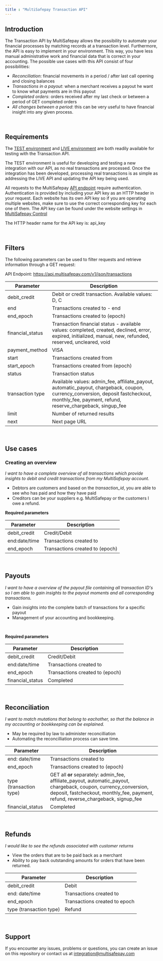 ```yaml
---
title : "MultiSafepay Transaction API"
---
```


## Introduction

The Transaction API by MultiSafepay allows the possibility to automate your financial processes by matching records at a transaction level. Furthermore, the API is easy to implement in your environment. This way, you have less manual administrative work and financial data that is correct in your accounting. The possible use cases with this API consist of four possibilities:

* _Reconciliation_: financial movements in a period / after last call opening and closing balances
* _Transactions in a payout_: when a merchant receives a payout he want to know what payments are in this payout
* _Completed orders_: orders received after my last check or between a period of GET completed orders
* _All changes between a period_: this can be very useful to have financial insight into any given process.

<br>

## Requirements

The [TEST environment](https://testmerchant.multisafepay.com/) and [LIVE environment](https://merchant.multisafepay.com/) are both readily available for testing with the Transaction API.

The TEST environment is useful for developing and testing a new integration with our API, as no real transactions are processed. Once the integration has been developed, processing real transactions is as simple as addressing the LIVE API and updating the API key being used.

All requests to the MultiSafepay [API endpoint](https://api.multisafepay.com/v1/json/transactions) require authentication. Authentication is provided by including your API key as an HTTP header in your request. Each website has its own API key so if you are operating multiple websites, make sure to use the correct corresponding key for each one of them. The API key can be found under the website settings in [MultiSafepay Control](https://merchant.multisafepay.com/)

The HTTP header name for the API key is: api_key

<br>

## Filters 

The following parameters can be used to filter requests and retrieve information through a GET request:

API Endpoint: https://api.multisafepay.com/v1/json/transactions

| Parameter | Description                  |
|------------------|-----------------------|
| debit_credit     | Debit or credit transaction. Available values: D, C              |
| end     | Transactions created to - end          |
| end_epoch     | Transactions created to (epoch)                  |
| financial_status                               |  Transaction financial status - available values: completed, created, declined, error, expired, initialized, manual, new, refunded, reserved, uncleared, void                |
| payment_method                              | VISA                   |
| start                              |Transactions created from                  |
| start_epoch                              | Transactions created from (epoch)                 |
| status                              |  Transaction status                 |
| transaction type                              | Available values: admin_fee, affiliate_payout, automatic_payout, chargeback, coupon, currency_conversion, deposit fastcheckout, monthly_fee, payment, refund, reserve_chargeback, singup_fee                  |
| limit                               | Number of returned results                  |
| next                              |  Next page URL                  |

<br>

## Use cases

### Creating an overview

_I want to have a complete overview of all transactions which provide insights to debit and credit transactions from my MultiSafepay account._

* Debtors are customers and based on the *transaction_id*, you are able to see who has paid and how they have paid
* Creditors can be your suppliers e.g. MultiSafepay or the customers I owe a refund.

__Required parameters__

| Parameter  | Description                  |
|------------------|-----------------------|
| debit_credit            |  Credit/Debit         |
| end:date/time              |  Transactions created to         |
| end_epoch           |  Transactions created to (epoch)         |

<br>

## Payouts

 _I want to have a overview of the payout file containing all transaction ID's so I am able to gain insights to the payout moments and all corresponding transactions._

* Gain insights into the complete batch of transactions for a specific payout
* Management of your accounting and bookkeeping.

<br>

__Required parameters__

| Parameter  | Description                  |
|------------------|-----------------------|
| debit_credit            |  Credit/Debit         |
| end:date/time              |  Transactions created to         |
| end_epoch           |  Transactions created to (epoch)         |
| financial_status           |  Completed         |

<br>

## Reconciliation

_I want to match mutations that belong to eachother, so that the balance in my accounting or bookkeeping can be explained._

* May be required by law to administer reconcilliation
* Automating the reconcilliation process can save time.

| Parameter  | Description                  |
|------------------|-----------------------|
| end: date/time            |  Transactions created to       |
| end_epoch              |  Transactions created to (epoch)         |
| type (transaction type)          |  GET all __or__ separately: admin_fee, affiliate_payout, automatic_payout, chargeback, coupon, currency_conversion, deposit, fastcheckout, monthly_fee, payment, refund, reverse_chargeback, signup_fee         |
| financial_status           |  Completed         |

<br>

## Refunds

_I would like to see the refunds associated with customer returns_

* View the orders that are to be paid back as a merchant
* Ability to pay back outstanding amounts for orders that have been returned.

| Parameter  | Description                  |
|------------------|-----------------------|
| debit_credit           |  Debit       |
| end: date/time              |  Transactions created to          |
| end_epoch          |  Transactions created to epoch         |
| type (transaction type)           |  Refund         |

<br>


## Support

If you encounter any issues, problems or questions, you can create an issue on this repository or contact us at <integration@multisafepay.com>


